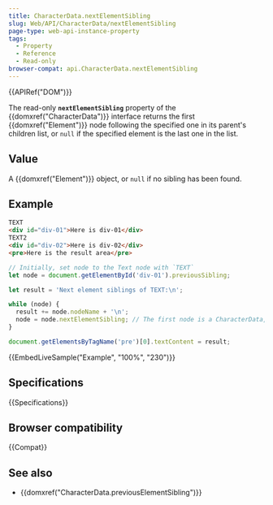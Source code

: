 ```yaml
---
title: CharacterData.nextElementSibling
slug: Web/API/CharacterData/nextElementSibling
page-type: web-api-instance-property
tags:
  - Property
  - Reference
  - Read-only
browser-compat: api.CharacterData.nextElementSibling
---
```

{{APIRef("DOM")}}

The read-only **`nextElementSibling`** property of the {{domxref("CharacterData")}} interface
returns the first {{domxref("Element")}} node following the specified one in its parent's
children list, or `null` if the specified element is the last one in the list.

## Value

A {{domxref("Element")}} object, or `null` if no sibling has been found.

## Example

```html
TEXT
<div id="div-01">Here is div-01</div>
TEXT2
<div id="div-02">Here is div-02</div>
<pre>Here is the result area</pre>
```

```js
// Initially, set node to the Text node with `TEXT`
let node = document.getElementById('div-01').previousSibling;

let result = 'Next element siblings of TEXT:\n';

while (node) {
  result += node.nodeName + '\n';
  node = node.nextElementSibling; // The first node is a CharacterData, the others Element objects
}

document.getElementsByTagName('pre')[0].textContent = result;
```

{{EmbedLiveSample("Example", "100%", "230")}}

## Specifications

{{Specifications}}

## Browser compatibility

{{Compat}}

## See also

- {{domxref("CharacterData.previousElementSibling")}}
